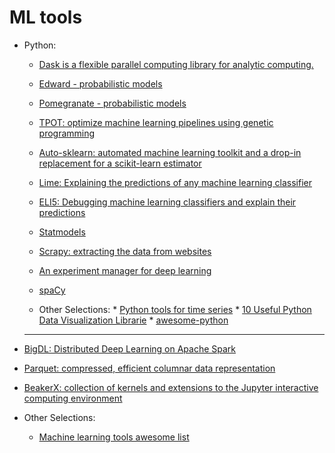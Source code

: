 # ML tools

* Python:

	* [Dask is a flexible parallel computing library for analytic computing.](https://dask.pydata.org/en/latest/docs.html)
  * [Edward - probabilistic models](http://edwardlib.org/tutorials/)
  * [Pomegranate - probabilistic models](http://pomegranate.readthedocs.io/en/latest/)
  * [TPOT: optimize machine learning pipelines using genetic programming](https://github.com/rhiever/tpot)
  * [Auto-sklearn: automated machine learning toolkit and a drop-in replacement for a scikit-learn estimator](http://automl.github.io/auto-sklearn/stable/#installation)
  * [Lime: Explaining the predictions of any machine learning classifier](https://github.com/marcotcr/lime)
  * [ELI5: Debugging machine learning classifiers and explain their predictions](http://eli5.readthedocs.io/en/latest/overview.html)
  * [Statmodels](http://www.statsmodels.org/stable/index.html)
  * [Scrapy: extracting the data from websites](https://scrapy.org/)
  * [An experiment manager for deep learning](https://github.com/henripal/labnotebook)
  * [spaCy](https://spacy.io/)
  
  * Other Selections:
		* [Python tools for time series](https://github.com/MaxBenChrist/awesome_time_series_in_python)
		* [10 Useful Python Data Visualization Librarie](https://blog.modeanalytics.com/python-data-visualization-libraries/)
		* [awesome-python](https://github.com/vinta/awesome-python)

  ------------



* [BigDL: Distributed Deep Learning on Apache Spark](https://github.com/intel-analytics/BigDL)

* [Parquet: compressed, efficient columnar data representation](https://parquet.apache.org/documentation/latest/)

* [BeakerX: collection of kernels and extensions to the Jupyter interactive computing environment](http://beakerx.com/)

* Other Selections:
  * [Machine learning tools awesome list](https://oxozle.com/awetop/josephmisiti-awesome-machine-learning)	
